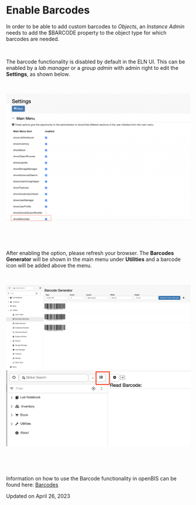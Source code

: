 # Enable Barcodes



In order to be able to add custom barcodes to *Objects*, an *Instance
Admin* needs to add the $BARCODE property to the object type for which
barcodes are needed.

 

The barcode functionality is disabled by default in the ELN UI. This can
be enabled by a *lab manager* or a *group admin* with admin right to
edit the **Settings**, as shown below.

 

![image info](img/Screenshot-2020-02-26-at-13.01.57-1024x705.png)

 

 

After enabling the option, please refresh your browser. The **Barcodes
Generator** will be shown in the main menu under **Utilities** and a
barcode icon will be added above the menu.

 

![image info](img/Barcode-generator-1024x466.png)
![image info](img/barcode-scan-tablet.png)

 

 

Information on how to use the Barcode functionality in openBIS can be
found
here: [Barcodes](../../general-users/barcodes.md)

Updated on April 26, 2023
